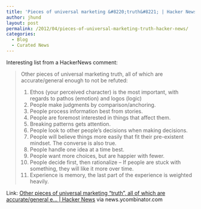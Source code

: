 ```yaml
---
title: 'Pieces of universal marketing &#8220;truth&#8221; | Hacker News'
author: jhund
layout: post
permalink: /2012/04/pieces-of-universal-marketing-truth-hacker-news/
categories:
  - Blog
  - Curated News
---
```

Interesting list from a HackerNews comment:

> Other pieces of universal marketing truth, all of which are accurate/general enough to not be refuted:
> 
>   1. Ethos (your perceived character) is the most important, with regards to pathos (emotion) and logos (logic)
>   2. People make judgments by comparison/anchoring.
>   3. People process information best from stories.
>   4. People are foremost interested in things that affect them.
>   5. Breaking patterns gets attention.
>   6. People look to other people&#8217;s decisions when making decisions.
>   7. People will believe things more easily that fit their pre-existent mindset. The converse is also true.
>   8. People handle one idea at a time best.
>   9. People want more choices, but are happier with fewer.
>  10. People decide first, then rationalize &#8211; If people are stuck with something, they will like it more over time.
>  11. Experience is memory, the last part of the experience is weighted heavily.

Link: [Other pieces of universal marketing &#8220;truth&#8221;, all of which are accurate/general e&#8230; | Hacker News][1] via news.ycombinator.com

 [1]: http://news.ycombinator.com/item?id=3797768